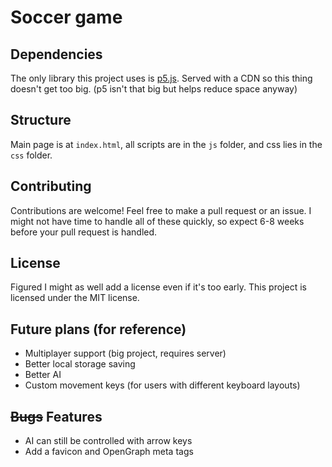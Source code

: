 # Soccer game

## Dependencies

The only library this project uses is [p5.js](https://p5js.org/). Served with a CDN so this thing doesn't get too big. (p5 isn't that big but helps reduce space anyway)

## Structure

Main page is at `index.html`, all scripts are in the `js` folder, and css lies in the `css` folder.

## Contributing

Contributions are welcome! Feel free to make a pull request or an issue. I might not have time to handle all of these quickly, so expect 6-8 weeks before your pull request is handled.

## License

Figured I might as well add a license even if it's too early. This project is licensed under the MIT license.

## Future plans (for reference)

- Multiplayer support (big project, requires server)
- Better local storage saving
- Better AI
- Custom movement keys (for users with different keyboard layouts)

## ~~Bugs~~ Features

- AI can still be controlled with arrow keys
- Add a favicon and OpenGraph meta tags
